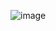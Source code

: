 ![image](https://user-images.githubusercontent.com/72396348/188872921-7465134d-fa19-4457-9ab7-a51f71a0311d.png)
